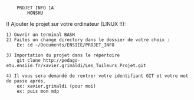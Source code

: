         PROJET INFO 1A
            HONSHU

I) Ajouter le projet sur votre ordinateur (LINUX !!):

    1) Ouvrir un terminal BASH
    2) Faites un change directory dans le dossier de votre choix : 
        Ex: cd ~/Documents/ENSIIE/PROJET_INFO
        
    3) Importation du projet dans le répertoire
        git clone http://pedago-etu.ensiie.fr/xavier.grimaldi/Les_Tuileurs_Projet.git
        
    4) Il vous sera demandé de rentrer votre identifiant GIT et votre mot de passe après.
        ex: xavier.grimaldi (pour moi)
        ex: puis mon mdp